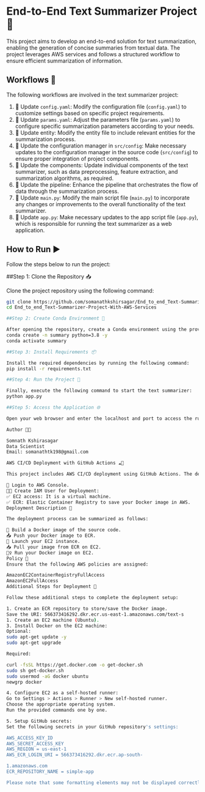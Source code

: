 # End-to-End Text Summarizer Project 📃

This project aims to develop an end-to-end solution for text summarization, enabling the generation of concise summaries from textual data. The project leverages AWS services and follows a structured workflow to ensure efficient summarization of information.

## Workflows 🔄

The following workflows are involved in the text summarizer project:

1. 📝 Update `config.yaml`: Modify the configuration file (`config.yaml`) to customize settings based on specific project requirements.
2. 📝 Update `params.yaml`: Adjust the parameters file (`params.yaml`) to configure specific summarization parameters according to your needs.
3. 📝 Update entity: Modify the entity file to include relevant entities for the summarization process.
4. 📝 Update the configuration manager in `src/config`: Make necessary updates to the configuration manager in the source code (`src/config`) to ensure proper integration of project components.
5. 📝 Update the components: Update individual components of the text summarizer, such as data preprocessing, feature extraction, and summarization algorithms, as required.
6. 📝 Update the pipeline: Enhance the pipeline that orchestrates the flow of data through the summarization process.
7. 📝 Update `main.py`: Modify the main script file (`main.py`) to incorporate any changes or improvements to the overall functionality of the text summarizer.
8. 📝 Update `app.py`: Make necessary updates to the app script file (`app.py`), which is responsible for running the text summarizer as a web application.

## How to Run ▶️

Follow the steps below to run the project:

##Step 1: Clone the Repository 📥

Clone the project repository using the following command:

```bash
git clone https://github.com/somanathkshirsagar/End_to_end_Text-Summarizer-Project-With-AWS-Services.git
cd End_to_end_Text-Summarizer-Project-With-AWS-Services

##Step 2: Create Conda Environment 🐍

After opening the repository, create a Conda environment using the provided command:
conda create -n summary python=3.8 -y
conda activate summary

##Step 3: Install Requirements 📦

Install the required dependencies by running the following command:
pip install -r requirements.txt

##Step 4: Run the Project 🚀

Finally, execute the following command to start the text summarizer:
python app.py

##Step 5: Access the Application 🌐

Open your web browser and enter the localhost and port to access the running application.

Author 🧑‍💻

Somnath Kshirasagar
Data Scientist
Email: somanathtk198@gmail.com

AWS CI/CD Deployment with GitHub Actions ☁️🔧

This project includes AWS CI/CD deployment using GitHub Actions. The deployment process involves the following steps:

🔑 Login to AWS Console.
🧑‍💼 Create IAM User for Deployment:
✅ EC2 access: It is a virtual machine.
✅ ECR: Elastic Container Registry to save your Docker image in AWS.
Deployment Description 🚀

The deployment process can be summarized as follows:

🐳 Build a Docker image of the source code.
📤 Push your Docker image to ECR.
🚀 Launch your EC2 instance.
📥 Pull your image from ECR on EC2.
🏃‍♀️ Run your Docker image on EC2.
Policy 📜
Ensure that the following AWS policies are assigned:

AmazonEC2ContainerRegistryFullAccess
AmazonEC2FullAccess
Additional Steps for Deployment 🔄

Follow these additional steps to complete the deployment setup:

1. Create an ECR repository to store/save the Docker image.
Save the URI: 566373416292.dkr.ecr.us-east-1.amazonaws.com/text-s
1. Create an EC2 machine (Ubuntu).
3. Install Docker on the EC2 machine:
Optional:
sudo apt-get update -y
sudo apt-get upgrade

Required:

curl -fsSL https://get.docker.com -o get-docker.sh
sudo sh get-docker.sh
sudo usermod -aG docker ubuntu
newgrp docker

4. Configure EC2 as a self-hosted runner:
Go to Settings > Actions > Runner > New self-hosted runner.
Choose the appropriate operating system.
Run the provided commands one by one.

5. Setup GitHub secrets:
Set the following secrets in your GitHub repository's settings:

AWS_ACCESS_KEY_ID
AWS_SECRET_ACCESS_KEY
AWS_REGION = us-east-1
AWS_ECR_LOGIN_URI = 566373416292.dkr.ecr.ap-south-

1.amazonaws.com
ECR_REPOSITORY_NAME = simple-app

Please note that some formatting elements may not be displayed correctly in the plain text format, but they will be rendered correctly in the Markdown format when viewed on platforms like GitHub.




